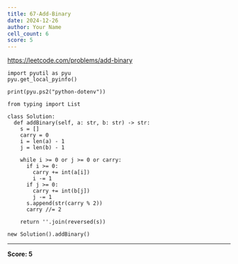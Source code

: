 ```yaml
---
title: 67-Add-Binary
date: 2024-12-26
author: Your Name
cell_count: 6
score: 5
---
```


https://leetcode.com/problems/add-binary


```
import pyutil as pyu
pyu.get_local_pyinfo()
```


```
print(pyu.ps2("python-dotenv"))
```


```
from typing import List
```


```
class Solution:
  def addBinary(self, a: str, b: str) -> str:
    s = []
    carry = 0
    i = len(a) - 1
    j = len(b) - 1

    while i >= 0 or j >= 0 or carry:
      if i >= 0:
        carry += int(a[i])
        i -= 1
      if j >= 0:
        carry += int(b[j])
        j -= 1
      s.append(str(carry % 2))
      carry //= 2

    return ''.join(reversed(s))
```


```
new Solution().addBinary()
```


---
**Score: 5**